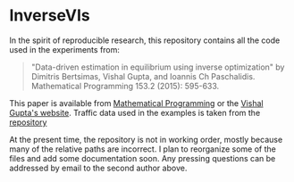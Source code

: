 InverseVIs
======

In the spirit of reproducible research, this repository contains all the code used in the experiments from: 

>"Data-driven estimation in equilibrium using inverse optimization" by Dimitris Bertsimas, Vishal Gupta, and Ioannis Ch Paschalidis.  Mathematical Programming 153.2 (2015): 595-633.

This paper is available from [Mathematical Programming](http://link.springer.com/article/10.1007/s10107-014-0819-4) or the [Vishal Gupta's website](http://www-bcf.usc.edu/~guptavis/research.html).  Traffic data used in the examples is taken from the [repository](https://github.com/bstabler/TransportationNetworks)

At the present time, the repository is not in working order, mostly because many of the relative paths are incorrect.  I plan to reorganize some of the files and add some documentation soon.  Any pressing questions can be addressed by email to the second author above.  
